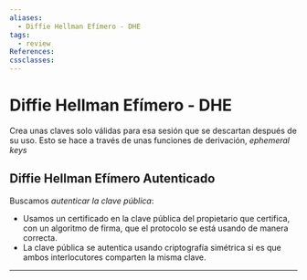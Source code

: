 ```yaml
---
aliases:
  - Diffie Hellman Efímero - DHE
tags:
  - review
References: 
cssclasses:
---
```

# Diffie Hellman Efímero - DHE

Crea unas claves solo válidas para esa sesión que se descartan después de su uso. Esto se hace a través de unas funciones de derivación, *ephemeral keys*

## Diffie Hellman Efímero Autenticado

Buscamos *autenticar la clave pública*:
- Usamos un certificado en la clave pública del propietario que certifica, con un algoritmo de firma, que el protocolo se está usando de manera correcta.
- La clave pública se autentica usando criptografía simétrica si es que ambos interlocutores comparten la misma clave.


***